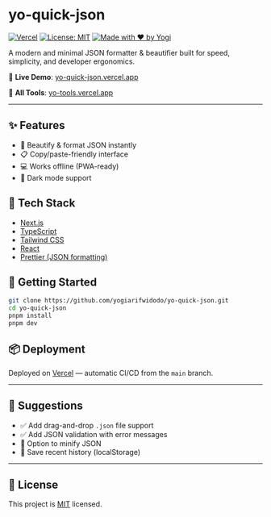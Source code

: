 # yo-quick-json

[![Vercel](https://img.shields.io/badge/deployed%20on-vercel-000?logo=vercel&logoColor=white)](https://yo-quick-json.vercel.app)
[![License: MIT](https://img.shields.io/badge/license-MIT-blue.svg)](./LICENSE)
[![Made with ❤️ by Yogi](https://img.shields.io/badge/made%20by-Yogi%20Arif%20Widodo-ff69b4)](https://github.com/yogiarifwidodo)

A modern and minimal JSON formatter & beautifier built for speed, simplicity, and developer ergonomics.

🔗 **Live Demo**: [yo-quick-json.vercel.app](https://yo-quick-json.vercel.app)

🔗 **All Tools**: [yo-tools.vercel.app](https://yo-tools.vercel.app)

---

## ✨ Features

- 🧹 Beautify & format JSON instantly
- 📋 Copy/paste-friendly interface
- 💻 Works offline (PWA-ready)
- 🌙 Dark mode support

## 🔧 Tech Stack

- [Next.js](https://nextjs.org)
- [TypeScript](https://www.typescriptlang.org)
- [Tailwind CSS](https://tailwindcss.com)
- [React](https://react.dev)
- [Prettier (JSON formatting)](https://prettier.io)

## 🚀 Getting Started

```bash
git clone https://github.com/yogiarifwidodo/yo-quick-json.git
cd yo-quick-json
pnpm install
pnpm dev
```

## 📦 Deployment

Deployed on [Vercel](https://vercel.com) — automatic CI/CD from the `main` branch.

---

## 🧩 Suggestions

- ✅ Add drag-and-drop `.json` file support
- ✅ Add JSON validation with error messages
- 🔄 Option to minify JSON
- 💾 Save recent history (localStorage)

---

## 📄 License

This project is [MIT](./LICENSE) licensed.
